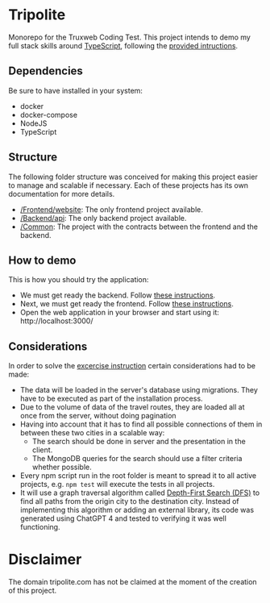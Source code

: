 Tripolite
=====================
Monorepo for the Truxweb Coding Test. This project intends to demo my full stack skills around 
[TypeScript](https://www.typescriptlang.org/), following the [provided intructions](instructions.md).

## Dependencies
Be sure to have installed in your system:

- docker
- docker-compose
- NodeJS
- TypeScript


## Structure
The following folder structure was conceived for making this project easier to manage and scalable if necessary. Each of
these projects has its own documentation for more details.

- [/Frontend/website](/frontend/website/README.md):  The only frontend project available.
- [/Backend/api](/backend/api/README.md): The only backend project available.
- [/Common](/common/README.md): The project with the contracts between the frontend and the backend.

## How to demo
This is how you should try the application:

- We must get ready the backend. Follow [these instructions](./backend/api/README.md).
- Next, we must get ready the frontend. Follow [these instructions](./frontend/website/README.md).
- Open the web application in your browser and start using it: http://localhost:3000/


## Considerations
In order to solve the [excercise instruction](instructions.md) certain considerations had to be made:
- The data will be loaded in the server's database using migrations. They have to be executed as part of the 
installation process.
- Due to the volume of data of the travel routes, they are loaded all at once from the server, without doing pagination
- Having into account that it has to find all possible connections of them in between these two cities in a scalable way:
  * The search should be done in server and the presentation in the client. 
  * The MongoDB queries for the search should use a filter criteria whether possible.
- Every npm script run in the root folder is meant to spread it to all active projects, e.g. `npm test` will execute
  the tests in all projects.
- It will use a graph traversal algorithm called [Depth-First Search (DFS)](https://www.youtube.com/watch?v=x6iO0ZH9h7Q) 
  to find all paths from the origin city to the destination city. Instead of implementing this algorithm or adding an 
  external library, its code was generated using ChatGPT 4 and tested to verifying it was well functioning. 

# Disclaimer
The domain tripolite.com has not be claimed at the moment of the creation of this project.
